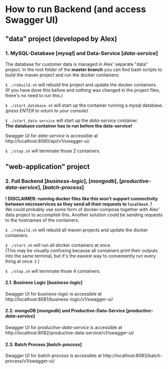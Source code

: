 # How to run Backend (and access Swagger UI)
## "data" project (developed by Alex)
### 1.  MySQL-Database [_mysql_] and Data-Service [_data-service_]
The database for customer data is managed in Alex' separate "data" project.
In the root folder of the **master branch** you can find bash scripts to build the maven project and run the docker containers:

`$ ./rebuild.sh` will rebuild the project and update the docker containers.\
(If you have done this before and nothing was changed in the project files, there's no need to run this.)

`$ ./start_database.sh` will start up the container running a mysql database.\
_(press ENTER to return to your console)_

`$ ./start_data-service` will start up the _data-service_ container.\
**The database container has to run before the data-service!**

Swagger UI for _data-service_ is accessible at http://localhost:8080/api/v1/swagger-ui/

`$ ./stop.sh` will terminate those 2 containers.
## "web-application" project
### 2. Full Backend [_business-logic_], [_mongodb_], [_productive-data-service_], [_batch-process_]
**!
DISCLAIMER: running docker files like this won't support connectivity between microservices as they send all their requests to `localhost`.
!**\
We could probably use some form of docker-compose together with Alex' data project to accomplish this. Another solution could be sending requests to the hostnames of the containers.

`$ ./rebuild.sh` will rebuild all maven projects and update the docker containers.

`$ ./start.sh` will run all docker containers at once.\
(This may be visually confusing because all containers print their outputs into the same terminal, but it's the easiest way to conveniently run every thing at once :) )

`$ ./stop.sh` will terminate those 4 containers.
#### 2.1. Business Logic [_business-logic_]
Swagger UI for _business-logic_ is accessible at http://localhost:8081/business-logic/v1/swagger-ui/
#### 2.2. mongoDB [_mongodb_] und Productive-Data-Service [_productive-data-service_]
Swagger UI for _productive-data-service_ is accessible at http://localhost:8082/productive-data-service/v1/swagger-ui/
#### 2.3. Batch Process [_batch-process_]
Swagger UI for _batch-process_ is accessible at http://localhost:8083/batch-process/v1/swagger-ui/
